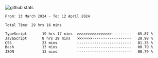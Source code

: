 
![github stats](https://github-readme-stats.vercel.app/api?username=realmahd1&show_icons=true&theme=codeSTACKr&hide_rank=true&count_private=true)

<!--START_SECTION:waka-->

```txt
From: 13 March 2024 - To: 12 April 2024

Total Time: 29 hrs 16 mins

TypeScript       19 hrs 17 mins  >>>>>>>>>>>>>>>>---------   65.87 %
JavaScript       8 hrs 29 mins   >>>>>>>------------------   28.98 %
CSS              23 mins         -------------------------   01.35 %
Bash             13 mins         -------------------------   00.79 %
JSON             13 mins         -------------------------   00.79 %
```

<!--END_SECTION:waka-->

